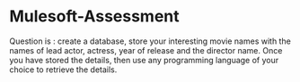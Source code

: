 # Mulesoft-Assessment

Question is : create a database, store your interesting movie names with the names of lead actor, actress, year of release and the director name. Once you have stored the details, then use any programming language of your choice to retrieve the details.
